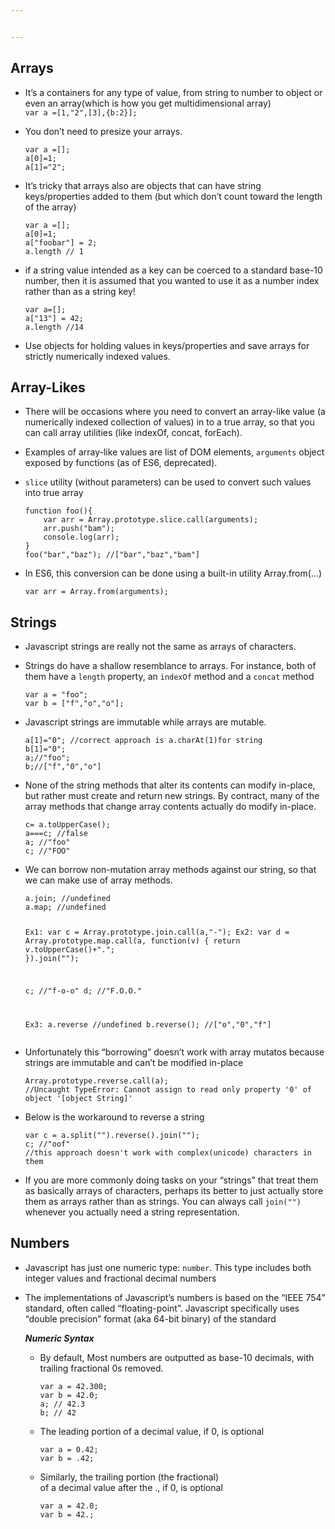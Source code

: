 ```yaml
---


---
```


<h2 id="arrays"><strong>Arrays</strong></h2>
<ul>
<li>
<p>It’s a containers for any type of value, from string to number to object or even an array(which is how you get multidimensional array)<br>
<code>var a =[1,"2",[3],{b:2}];</code></p>
</li>
<li>
<p>You don’t need to presize your arrays.</p>
<pre><code>var a =[];
a[0]=1;
a[1]="2";
</code></pre>
</li>
<li>
<p>It’s tricky that arrays also are objects that can have string keys/properties added to them (but which don’t count toward the length of the array)</p>
<pre><code>var a =[];
a[0]=1;
a["foobar"] = 2;
a.length // 1
</code></pre>
</li>
<li>
<p>if a string value intended as a key can be coerced to a standard base-10 number, then it is assumed that you wanted to use it as a number index rather than as a string key!</p>
<pre><code>var a=[];
a["13"] = 42;
a.length //14
</code></pre>
</li>
<li>
<p>Use objects for holding values in keys/properties and save arrays for strictly numerically indexed values.</p>
</li>
</ul>
<h2 id="array-likes"><strong>Array-Likes</strong></h2>
<ul>
<li>
<p>There will be occasions where you need to convert an array-like value (a numerically indexed collection of values) in to a true array, so that you can call array utilities (like indexOf, concat, forEach).</p>
</li>
<li>
<p>Examples of array-like values are list of DOM elements, <code>arguments</code>	object exposed by functions (as of ES6, deprecated).</p>
</li>
<li>
<p><code>slice</code> utility (without parameters) can be used to convert such values into true array</p>
<pre><code>function foo(){
	var arr = Array.prototype.slice.call(arguments);
	arr.push("bam");
	console.log(arr);
}
foo("bar","baz"); //["bar","baz","bam"]
</code></pre>
</li>
<li>
<p>In ES6, this conversion can be done using a built-in utility Array.from(…)</p>
<pre><code>var arr = Array.from(arguments);
</code></pre>
</li>
</ul>
<h2 id="strings"><strong>Strings</strong></h2>
<ul>
<li>
<p>Javascript strings are really not the same as arrays of characters.</p>
</li>
<li>
<p>Strings do have a shallow resemblance to arrays. For instance, both of them have a <code>length</code> property, an <code>indexOf</code> method and a <code>concat</code> method</p>
<pre><code>var a = "foo";
var b = ["f","o","o"];
</code></pre>
</li>
<li>
<p>Javascript strings are immutable while arrays are mutable.</p>
<pre><code>a[1]="0"; //correct approach is a.charAt(1)for string
b[1]="0";
a;//"foo";
b;//["f","0","o"]
</code></pre>
</li>
<li>
<p>None of the string methods that alter its contents can modify in-place, but rather must create and return new strings. By contract, many of the array methods that change array contents actually do modify in-place.</p>
<pre><code>c= a.toUpperCase();
a===c; //false
a; //"foo"
c; //"FOO"
</code></pre>
</li>
<li>
<p>We can borrow non-mutation array methods against our string, so that we can make use of array methods.</p>
<pre><code>a.join; //undefined
a.map; //undefined

Ex1: var c = Array.prototype.join.call(a,"-");
Ex2:
 var d = Array.prototype.map.call(a, function(v)				 	{
	return v.toUpperCase()+".";
}).join("");

c; //"f-o-o"
d; //"F.O.O."

Ex3: a.reverse //undefined
	b.reverse(); //["o","0","f"]
</code></pre>
</li>
<li>
<p>Unfortunately this “borrowing” doesn’t work with array mutatos because strings are immutable and can’t be modified in-place</p>
<pre><code>Array.prototype.reverse.call(a);
//Uncaught TypeError: Cannot assign to read only property '0' of object '[object String]'
</code></pre>
</li>
<li>
<p>Below is the workaround to reverse a string</p>
<pre><code>var c = a.split("").reverse().join("");
c; //"oof"
//this approach doesn't work with complex(unicode) characters in them
</code></pre>
</li>
<li>
<p>If you are more commonly doing tasks on your “strings” that treat them as basically arrays of characters, perhaps its better to just actually store them as arrays rather than as strings. You can always call <code>join("")</code> whenever you actually need a string representation.</p>
</li>
</ul>
<h2 id="numbers"><strong>Numbers</strong></h2>
<ul>
<li>
<p>Javascript has just one numeric type: <code>number</code>. This type includes both integer values and fractional decimal numbers</p>
</li>
<li>
<p>The implementations of Javascript’s numbers is based on the “IEEE 754” standard, often called “floating-point”. Javascript specifically uses “double precision” format (aka 64-bit binary) of the standard</p>
<p><em><strong>Numeric Syntax</strong></em></p>
<ul>
<li>
<p>By default, Most numbers are outputted as base-10 					   decimals, with trailing fractional 0s removed.</p>
<pre><code>var a = 42.300;
var b = 42.0;
a; // 42.3
b; // 42
</code></pre>
</li>
<li>
<p>The leading portion of a decimal value, if 0, is optional</p>
<pre><code>var a = 0.42;
var b = .42;
</code></pre>
</li>
<li>
<p>Similarly, the trailing portion (the fractional)<br>
of a decimal value after the ., if 0, is optional</p>
<pre><code>var a = 42.0;
var b = 42.;
</code></pre>
</li>
</ul>
</li>
</ul>

